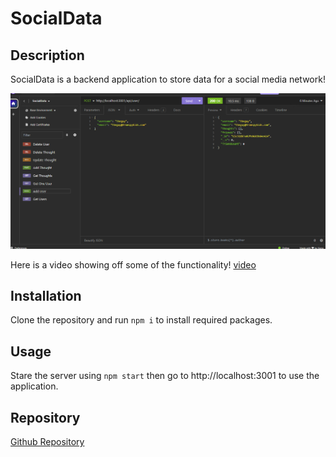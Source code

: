 # SocialData

## Description

SocialData is a backend application to store data for a social media network!

![insomnia](./assets/Screenshot%202024-02-11%20131200.png)

Here is a video showing off some of the functionality! [video](https://drive.google.com/file/d/1dMKXKo8wZfMTG8npLCjArdO-VUjuWrhl/view?usp=sharing)

## Installation

Clone the repository and run ```npm i``` to install required packages.

## Usage 

Stare the server using ```npm start``` then go to http://localhost:3001 to use the application.

## Repository

[Github Repository](https://github.com/LonliLucas/SocialData)